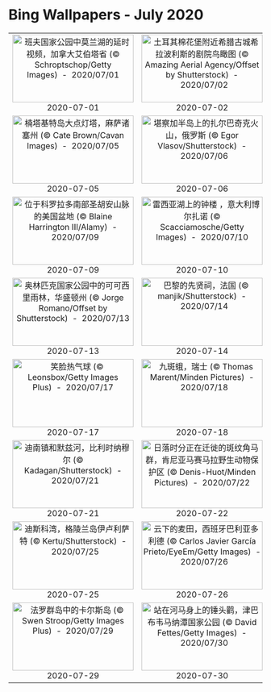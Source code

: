 # Bing Wallpapers - July 2020

| | | | |
|:-------------------------:|:-------------------------:|:-------------------------:|:-------------------------:|
| <a href="https://cn.bing.com/th?id=OHR.LakeMoraineVideo_ZH-CN5910090911_UHD.jpg" target="_blank"><img src="https://cn.bing.com/th?id=OHR.LakeMoraineVideo_ZH-CN5910090911_UHD.jpg&w=480" width="240" height="135" alt="班夫国家公园中莫兰湖的延时视频，加拿大艾伯塔省 (© Schroptschop/Getty Images)  -  2020/07/01" title="班夫国家公园中莫兰湖的延时视频，加拿大艾伯塔省 (© Schroptschop/Getty Images)  -  2020/07/01"></a><br>2020-07-01<br> | <a href="https://cn.bing.com/th?id=OHR.HierapolisTurkey_ZH-CN6067183569_UHD.jpg" target="_blank"><img src="https://cn.bing.com/th?id=OHR.HierapolisTurkey_ZH-CN6067183569_UHD.jpg&w=480" width="240" height="135" alt="土耳其棉花堡附近希腊古城希拉波利斯的剧院鸟瞰图 (© Amazing Aerial Agency/Offset by Shutterstock)  -  2020/07/02" title="土耳其棉花堡附近希腊古城希拉波利斯的剧院鸟瞰图 (© Amazing Aerial Agency/Offset by Shutterstock)  -  2020/07/02"></a><br>2020-07-02<br> | <a href="https://cn.bing.com/th?id=OHR.DogDays_ZH-CN8013834742_UHD.jpg" target="_blank"><img src="https://cn.bing.com/th?id=OHR.DogDays_ZH-CN8013834742_UHD.jpg&w=480" width="240" height="135" alt="卡拉哈里沙漠中的南非狐，南非 (© NSP-RF/Alamy)  -  2020/07/03" title="卡拉哈里沙漠中的南非狐，南非 (© NSP-RF/Alamy)  -  2020/07/03"></a><br>2020-07-03<br> | <a href="https://cn.bing.com/th?id=OHR.OwlSunflowers_ZH-CN8154999485_UHD.jpg" target="_blank"><img src="https://cn.bing.com/th?id=OHR.OwlSunflowers_ZH-CN8154999485_UHD.jpg&w=480" width="240" height="135" alt="栖息在向日葵上的一只小猫头鹰，西班牙加的斯 (© Andres M. Dominguez/Minden Pictures)  -  2020/07/04" title="栖息在向日葵上的一只小猫头鹰，西班牙加的斯 (© Andres M. Dominguez/Minden Pictures)  -  2020/07/04"></a><br>2020-07-04<br> |
| <a href="https://cn.bing.com/th?id=OHR.NantucketIsland_ZH-CN8295645754_UHD.jpg" target="_blank"><img src="https://cn.bing.com/th?id=OHR.NantucketIsland_ZH-CN8295645754_UHD.jpg&w=480" width="240" height="135" alt="楠塔基特岛大点灯塔，麻萨诸塞州 (© Cate Brown/Cavan Images)  -  2020/07/05" title="楠塔基特岛大点灯塔，麻萨诸塞州 (© Cate Brown/Cavan Images)  -  2020/07/05"></a><br>2020-07-05<br> | <a href="https://cn.bing.com/th?id=OHR.Kamchatka_ZH-CN8647931935_UHD.jpg" target="_blank"><img src="https://cn.bing.com/th?id=OHR.Kamchatka_ZH-CN8647931935_UHD.jpg&w=480" width="240" height="135" alt="堪察加半岛上的扎尔巴奇克火山，俄罗斯 (© Egor Vlasov/Shutterstock)  -  2020/07/06" title="堪察加半岛上的扎尔巴奇克火山，俄罗斯 (© Egor Vlasov/Shutterstock)  -  2020/07/06"></a><br>2020-07-06<br> | <a href="https://cn.bing.com/th?id=OHR.CalorisMDIS_ZH-CN8904275746_UHD.jpg" target="_blank"><img src="https://cn.bing.com/th?id=OHR.CalorisMDIS_ZH-CN8904275746_UHD.jpg&w=480" width="240" height="135" alt="卡洛里盆地的合成全彩图，水星 (© NASA/Johns Hopkins University Applied Physics Laboratory/Carnegie Institution of Washington)  -  2020/07/07" title="卡洛里盆地的合成全彩图，水星 (© NASA/Johns Hopkins University Applied Physics Laboratory/Carnegie Institution of Washington)  -  2020/07/07"></a><br>2020-07-07<br> | <a href="https://cn.bing.com/th?id=OHR.NorfolkPups_ZH-CN0794024596_UHD.jpg" target="_blank"><img src="https://cn.bing.com/th?id=OHR.NorfolkPups_ZH-CN0794024596_UHD.jpg&w=480" width="240" height="135" alt="在沙滩上休息的灰海豹幼崽，英国Blakeney Point自然保护区 (© Kevin Sawford/Getty Images)  -  2020/07/08" title="在沙滩上休息的灰海豹幼崽，英国Blakeney Point自然保护区 (© Kevin Sawford/Getty Images)  -  2020/07/08"></a><br>2020-07-08<br> |
| <a href="https://cn.bing.com/th?id=OHR.ColoradoColumbine_ZH-CN0901580141_UHD.jpg" target="_blank"><img src="https://cn.bing.com/th?id=OHR.ColoradoColumbine_ZH-CN0901580141_UHD.jpg&w=480" width="240" height="135" alt="位于科罗拉多南部圣胡安山脉的美国盆地 (© Blaine Harrington III/Alamy)  -  2020/07/09" title="位于科罗拉多南部圣胡安山脉的美国盆地 (© Blaine Harrington III/Alamy)  -  2020/07/09"></a><br>2020-07-09<br> | <a href="https://cn.bing.com/th?id=OHR.BellTowerItaly_ZH-CN1011281003_UHD.jpg" target="_blank"><img src="https://cn.bing.com/th?id=OHR.BellTowerItaly_ZH-CN1011281003_UHD.jpg&w=480" width="240" height="135" alt="雷西亚湖上的钟楼 ，意大利博尔扎诺 (© Scacciamosche/Getty Images)  -  2020/07/10" title="雷西亚湖上的钟楼 ，意大利博尔扎诺 (© Scacciamosche/Getty Images)  -  2020/07/10"></a><br>2020-07-10<br> | <a href="https://cn.bing.com/th?id=OHR.MangroveForest_ZH-CN1141787046_UHD.jpg" target="_blank"><img src="https://cn.bing.com/th?id=OHR.MangroveForest_ZH-CN1141787046_UHD.jpg&w=480" width="240" height="135" alt="Bàu Cá Cái的红树林，越南广义 (© Robert Harding World Imagery/Offset)  -  2020/07/11" title="Bàu Cá Cái的红树林，越南广义 (© Robert Harding World Imagery/Offset)  -  2020/07/11"></a><br>2020-07-11<br> | <a href="https://cn.bing.com/th?id=OHR.WaterRipplesVideo_ZH-CN8790763092_UHD.jpg" target="_blank"><img src="https://cn.bing.com/th?id=OHR.WaterRipplesVideo_ZH-CN8790763092_UHD.jpg&w=480" width="240" height="135" alt="埃热泽尔斯湖面上的波纹，拉脱维亚拉特加尔地区 (© Eaglewood Films/Nimia)  -  2020/07/12" title="埃热泽尔斯湖面上的波纹，拉脱维亚拉特加尔地区 (© Eaglewood Films/Nimia)  -  2020/07/12"></a><br>2020-07-12<br> |
| <a href="https://cn.bing.com/th?id=OHR.SunnyRainforest_ZH-CN1412617420_UHD.jpg" target="_blank"><img src="https://cn.bing.com/th?id=OHR.SunnyRainforest_ZH-CN1412617420_UHD.jpg&w=480" width="240" height="135" alt="奥林匹克国家公园中的可可西里雨林，华盛顿州 (© Jorge Romano/Offset by Shutterstock)  -  2020/07/13" title="奥林匹克国家公园中的可可西里雨林，华盛顿州 (© Jorge Romano/Offset by Shutterstock)  -  2020/07/13"></a><br>2020-07-13<br> | <a href="https://cn.bing.com/th?id=OHR.PantheonParis_ZH-CN1546295756_UHD.jpg" target="_blank"><img src="https://cn.bing.com/th?id=OHR.PantheonParis_ZH-CN1546295756_UHD.jpg&w=480" width="240" height="135" alt="巴黎的先贤祠，法国 (© manjik/Shutterstock)  -  2020/07/14" title="巴黎的先贤祠，法国 (© manjik/Shutterstock)  -  2020/07/14"></a><br>2020-07-14<br> | <a href="https://cn.bing.com/th?id=OHR.WinchesterCrypt_ZH-CN1683778044_UHD.jpg" target="_blank"><img src="https://cn.bing.com/th?id=OHR.WinchesterCrypt_ZH-CN1683778044_UHD.jpg&w=480" width="240" height="135" alt="被洪水淹没的温彻斯特大教堂地下室，英国汉普郡 (© Oliver Hoffmann/Alamy)  -  2020/07/15" title="被洪水淹没的温彻斯特大教堂地下室，英国汉普郡 (© Oliver Hoffmann/Alamy)  -  2020/07/15"></a><br>2020-07-15<br> | <a href="https://cn.bing.com/th?id=OHR.FrederickSound_ZH-CN1838908749_UHD.jpg" target="_blank"><img src="https://cn.bing.com/th?id=OHR.FrederickSound_ZH-CN1838908749_UHD.jpg&w=480" width="240" height="135" alt="北太平洋弗雷德里克海峡中的座头鲸冲出海面，阿拉斯加 (© Tony Wu/Minden Pictures)  -  2020/07/16" title="北太平洋弗雷德里克海峡中的座头鲸冲出海面，阿拉斯加 (© Tony Wu/Minden Pictures)  -  2020/07/16"></a><br>2020-07-16<br> |
| <a href="https://cn.bing.com/th?id=OHR.HappyBalloon_ZH-CN0324866466_UHD.jpg" target="_blank"><img src="https://cn.bing.com/th?id=OHR.HappyBalloon_ZH-CN0324866466_UHD.jpg&w=480" width="240" height="135" alt="笑脸热气球 (© Leonsbox/Getty Images Plus)  -  2020/07/17" title="笑脸热气球 (© Leonsbox/Getty Images Plus)  -  2020/07/17"></a><br>2020-07-17<br> | <a href="https://cn.bing.com/th?id=OHR.NineSpotted_ZH-CN0422284522_UHD.jpg" target="_blank"><img src="https://cn.bing.com/th?id=OHR.NineSpotted_ZH-CN0422284522_UHD.jpg&w=480" width="240" height="135" alt="九斑蛾，瑞士 (© Thomas Marent/Minden Pictures)  -  2020/07/18" title="九斑蛾，瑞士 (© Thomas Marent/Minden Pictures)  -  2020/07/18"></a><br>2020-07-18<br> | <a href="https://cn.bing.com/th?id=OHR.GrandCanalGondolas_ZH-CN0542933448_UHD.jpg" target="_blank"><img src="https://cn.bing.com/th?id=OHR.GrandCanalGondolas_ZH-CN0542933448_UHD.jpg&w=480" width="240" height="135" alt="大运河和安康圣母圣殿，意大利威尼斯 (© Jim Richardson/Offset by Shutterstock)  -  2020/07/19" title="大运河和安康圣母圣殿，意大利威尼斯 (© Jim Richardson/Offset by Shutterstock)  -  2020/07/19"></a><br>2020-07-19<br> | <a href="https://cn.bing.com/th?id=OHR.EarthriseSequence_ZH-CN0750195611_UHD.jpg" target="_blank"><img src="https://cn.bing.com/th?id=OHR.EarthriseSequence_ZH-CN0750195611_UHD.jpg&w=480" width="240" height="135" alt="穿过月球上史密斯海的“地出” (© Image Science and Analysis Laboratory, NASA-Johnson Space Center)  -  2020/07/20" title="穿过月球上史密斯海的“地出” (© Image Science and Analysis Laboratory, NASA-Johnson Space Center)  -  2020/07/20"></a><br>2020-07-20<br> |
| <a href="https://cn.bing.com/th?id=OHR.DinantBelgium_ZH-CN0913727176_UHD.jpg" target="_blank"><img src="https://cn.bing.com/th?id=OHR.DinantBelgium_ZH-CN0913727176_UHD.jpg&w=480" width="240" height="135" alt="迪南镇和默兹河，比利时纳穆尔 (© Kadagan/Shutterstock)  -  2020/07/21" title="迪南镇和默兹河，比利时纳穆尔 (© Kadagan/Shutterstock)  -  2020/07/21"></a><br>2020-07-21<br> | <a href="https://cn.bing.com/th?id=OHR.RedBlueWildebeest_ZH-CN1024893552_UHD.jpg" target="_blank"><img src="https://cn.bing.com/th?id=OHR.RedBlueWildebeest_ZH-CN1024893552_UHD.jpg&w=480" width="240" height="135" alt="日落时分正在迁徙的斑纹角马群，肯尼亚马赛马拉野生动物保护区 (© Denis-Huot/Minden Pictures)  -  2020/07/22" title="日落时分正在迁徙的斑纹角马群，肯尼亚马赛马拉野生动物保护区 (© Denis-Huot/Minden Pictures)  -  2020/07/22"></a><br>2020-07-22<br> | <a href="https://cn.bing.com/th?id=OHR.CausewayStones_ZH-CN2070328388_UHD.jpg" target="_blank"><img src="https://cn.bing.com/th?id=OHR.CausewayStones_ZH-CN2070328388_UHD.jpg&w=480" width="240" height="135" alt="巨人堤道，英国北爱尔兰布什米尔斯 (© Chiara Salvadori/Getty Images)  -  2020/07/23" title="巨人堤道，英国北爱尔兰布什米尔斯 (© Chiara Salvadori/Getty Images)  -  2020/07/23"></a><br>2020-07-23<br> | <a href="https://cn.bing.com/th?id=OHR.KapamaCousins_ZH-CN2164304882_UHD.jpg" target="_blank"><img src="https://cn.bing.com/th?id=OHR.KapamaCousins_ZH-CN2164304882_UHD.jpg&w=480" width="240" height="135" alt="南非卡帕马私人野生动物保护区的大象 (© Simon Eeman/Getty Images)  -  2020/07/24" title="南非卡帕马私人野生动物保护区的大象 (© Simon Eeman/Getty Images)  -  2020/07/24"></a><br>2020-07-24<br> |
| <a href="https://cn.bing.com/th?id=OHR.RedSailboat_ZH-CN2386102503_UHD.jpg" target="_blank"><img src="https://cn.bing.com/th?id=OHR.RedSailboat_ZH-CN2386102503_UHD.jpg&w=480" width="240" height="135" alt="迪斯科湾，格陵兰岛伊卢利萨特 (© Kertu/Shutterstock)  -  2020/07/25" title="迪斯科湾，格陵兰岛伊卢利萨特 (© Kertu/Shutterstock)  -  2020/07/25"></a><br>2020-07-25<br> | <a href="https://cn.bing.com/th?id=OHR.WheatCastilla_ZH-CN2814576294_UHD.jpg" target="_blank"><img src="https://cn.bing.com/th?id=OHR.WheatCastilla_ZH-CN2814576294_UHD.jpg&w=480" width="240" height="135" alt="云下的麦田，西班牙巴利亚多利德 (© Carlos Javier García Prieto/EyeEm/Getty Images)  -  2020/07/26" title="云下的麦田，西班牙巴利亚多利德 (© Carlos Javier García Prieto/EyeEm/Getty Images)  -  2020/07/26"></a><br>2020-07-26<br> | <a href="https://cn.bing.com/th?id=OHR.AerialTamul_ZH-CN3164679201_UHD.jpg" target="_blank"><img src="https://cn.bing.com/th?id=OHR.AerialTamul_ZH-CN3164679201_UHD.jpg&w=480" width="240" height="135" alt="圣路易斯波托西州的Tamul瀑布，墨西哥 (© Robert Harding World Imagery/Offset by Shutterstock)  -  2020/07/27" title="圣路易斯波托西州的Tamul瀑布，墨西哥 (© Robert Harding World Imagery/Offset by Shutterstock)  -  2020/07/27"></a><br>2020-07-27<br> | <a href="https://cn.bing.com/th?id=OHR.HamelinPool_ZH-CN3309979763_UHD.jpg" target="_blank"><img src="https://cn.bing.com/th?id=OHR.HamelinPool_ZH-CN3309979763_UHD.jpg&w=480" width="240" height="135" alt="澳大利亚哈梅林浦 (© Abstract Aerial Art/Getty Images)  -  2020/07/28" title="澳大利亚哈梅林浦 (© Abstract Aerial Art/Getty Images)  -  2020/07/28"></a><br>2020-07-28<br> |
| <a href="https://cn.bing.com/th?id=OHR.KallurLighthouse_ZH-CN3407251246_UHD.jpg" target="_blank"><img src="https://cn.bing.com/th?id=OHR.KallurLighthouse_ZH-CN3407251246_UHD.jpg&w=480" width="240" height="135" alt="法罗群岛中的卡尔斯岛 (© Swen Stroop/Getty Images Plus)  -  2020/07/29" title="法罗群岛中的卡尔斯岛 (© Swen Stroop/Getty Images Plus)  -  2020/07/29"></a><br>2020-07-29<br> | <a href="https://cn.bing.com/th?id=OHR.HamerkopHunting_ZH-CN3632585255_UHD.jpg" target="_blank"><img src="https://cn.bing.com/th?id=OHR.HamerkopHunting_ZH-CN3632585255_UHD.jpg&w=480" width="240" height="135" alt="站在河马身上的锤头鹳，津巴布韦马纳潭国家公园 (© David Fettes/Getty Images)  -  2020/07/30" title="站在河马身上的锤头鹳，津巴布韦马纳潭国家公园 (© David Fettes/Getty Images)  -  2020/07/30"></a><br>2020-07-30<br> | <a href="https://cn.bing.com/th?id=OHR.TahoeBeach_ZH-CN3786728560_UHD.jpg" target="_blank"><img src="https://cn.bing.com/th?id=OHR.TahoeBeach_ZH-CN3786728560_UHD.jpg&w=480" width="240" height="135" alt="塔霍湖国家公园中的沙港，内华达州 (© Mariusz Blach/Getty Images Plus)  -  2020/07/31" title="塔霍湖国家公园中的沙港，内华达州 (© Mariusz Blach/Getty Images Plus)  -  2020/07/31"></a><br>2020-07-31<br> |  |
